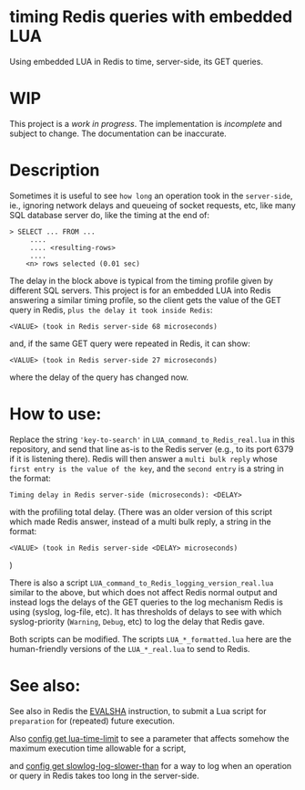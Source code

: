 # timing Redis queries with embedded LUA

Using embedded LUA in Redis to time, server-side, its GET queries.

# WIP

This project is a *work in progress*. The implementation is *incomplete* and
subject to change. The documentation can be inaccurate.

# Description

Sometimes it is useful to see `how long` an operation took in the
`server-side`, ie., ignoring network delays and queueing of socket
requests, etc, like many SQL database server do, like the timing at
the end of:

    > SELECT ... FROM ...
         ....
         .... <resulting-rows>
         ....
        <n> rows selected (0.01 sec)

The delay in the block above is typical from the timing profile given
by different SQL servers. This project is for an embedded LUA into Redis
answering a similar timing profile, so the client gets the value of the
GET query in Redis, `plus the delay it took inside Redis`:

    <VALUE> (took in Redis server-side 68 microseconds)

and, if the same GET query were repeated in Redis, it can show:
 
    <VALUE> (took in Redis server-side 27 microseconds)

where the delay of the query has changed now.

# How to use:

Replace the string `'key-to-search'` in `LUA_command_to_Redis_real.lua`
in this repository, and send that line as-is to the Redis server
(e.g., to its port 6379 if it is listening there). Redis will then
answer a `multi bulk reply` whose `first entry is the value of the key`,
and the `second entry` is a string in the format:

    Timing delay in Redis server-side (microseconds): <DELAY>

with the profiling total delay. (There was an older version of this
script which made Redis answer, instead of a multi bulk reply, a
string in the format:

    <VALUE> (took in Redis server-side <DELAY> microseconds)
)

There is also a script `LUA_command_to_Redis_logging_version_real.lua`
similar to the above, but which does not affect Redis normal output
and instead logs the delays of the GET queries to the log mechanism
Redis is using (syslog, log-file, etc). It has thresholds of delays
to see with which syslog-priority (`Warning`, `Debug`, etc) to log
the delay that Redis gave.

Both scripts can be modified. The scripts `LUA_*_formatted.lua` here
are the human-friendly versions of the `LUA_*_real.lua` to send to
Redis.

# See also:

See also in Redis the [EVALSHA](http://redis.io/commands/evalsha "EVALSHA")
instruction, to submit a Lua script for `preparation` for (repeated)
future execution.

Also [config get lua-time-limit](http://redis.io/commands/EVAL "config get lua-time-limit")
to see a parameter that affects somehow the maximum execution time
allowable for a script,

and [config get slowlog-log-slower-than](http://redis.io/commands/slowlog "config get slowlog-log-slower-than")
for a way to log when an operation or query in Redis takes too long in the
server-side.

